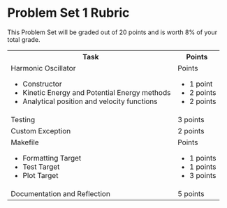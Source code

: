 # Problem Set 1 Rubric

This Problem Set will be graded out of 20 points and is worth 8% of your total grade.

<table width="100%">
    <tr>
        <th>
            Task
        </th>
        <th>
            Points
        </th>
    </tr>
    <tr>
        <td>
            Harmonic Oscillator
                <ul>
                    <li> Constructor
                    <li> Kinetic Energy and Potential Energy methods
                    <li> Analytical position and velocity functions
                </ul>
        </td>
        <td>
            Points
                <ul>
                    <li> 1 point
                    <li> 2 points
                    <li> 2 points
                </ul>
        </td>
    </tr>
    <tr>
        <td>
            Testing
        </td>
        <td>
            3 points
        </td>
    </tr>
    <tr>
        <td>
            Custom Exception
        </td>
        <td>
            2 points
        </td>
    </tr>
    <tr>
    <td>
        Makefile
        <ul>
            <li> Formatting Target
            <li> Test Target
            <li> Plot Target
        </ul>
    </td>
    <td>
        Points
        <ul>
            <li> 1 points
            <li> 1 points
            <li> 3 points
        </ul>
    </td>
    </tr>
    <tr>
    <td>
        Documentation and Reflection
    </td>
    <td>
        5 points
    </td>


</table>